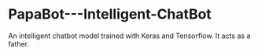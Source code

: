 # PapaBot---Intelligent-ChatBot
An intelligent chatbot model trained with Keras and Tensorflow. It acts as a father. 
